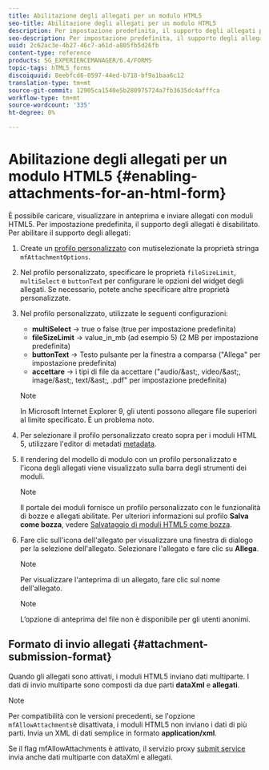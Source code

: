 ```yaml
---
title: Abilitazione degli allegati per un modulo HTML5
seo-title: Abilitazione degli allegati per un modulo HTML5
description: Per impostazione predefinita, il supporto degli allegati per i moduli HTML5 è disabilitato.
seo-description: Per impostazione predefinita, il supporto degli allegati per i moduli HTML5 è disabilitato.
uuid: 2c62ac3e-4b27-46c7-a61d-a805fb5d26fb
content-type: reference
products: SG_EXPERIENCEMANAGER/6.4/FORMS
topic-tags: hTML5_forms
discoiquuid: 8eebfcd6-0597-44ed-b718-bf9a1baa6c12
translation-type: tm+mt
source-git-commit: 12905ca1540e5b280975724a7fb3635dc4afffca
workflow-type: tm+mt
source-wordcount: '335'
ht-degree: 0%

---
```



# Abilitazione degli allegati per un modulo HTML5 {#enabling-attachments-for-an-html-form}

È possibile caricare, visualizzare in anteprima e inviare allegati con moduli HTML5. Per impostazione predefinita, il supporto degli allegati è disabilitato. Per abilitare il supporto degli allegati:

1. Create un [profilo personalizzato](/help/forms/using/custom-profile.md) con mutiselezionate la proprietà stringa `mfAttachmentOptions`.
1. Nel profilo personalizzato, specificare le proprietà `fileSizeLimit`, `multiSelect` e `buttonTex`t per configurare le opzioni del widget degli allegati. Se necessario, potete anche specificare altre proprietà personalizzate.

1. Nel profilo personalizzato, utilizzate le seguenti configurazioni:

   * **multiSelect** -> true o false (true per impostazione predefinita)
   * **fileSizeLimit** -> value_in_mb (ad esempio 5) (2 MB per impostazione predefinita)
   * **buttonText** -> Testo pulsante per la finestra a comparsa (&quot;Allega&quot; per impostazione predefinita)
   * **accettare** -> i tipi di file da accettare (&quot;audio/&amp;ast;, video/&amp;ast;, image/&amp;ast;, text/&amp;ast;, .pdf&quot; per impostazione predefinita)

   >[!NOTE]
   >
   >In Microsoft Internet Explorer 9, gli utenti possono allegare file superiori al limite specificato. È un problema noto.

1. Per selezionare il profilo personalizzato creato sopra per i moduli HTML 5, utilizzare l&#39;editor di metadati [metadata](/help/forms/using/manage-form-metadata.md).
1. Il rendering del modello di modulo con un profilo personalizzato e l&#39;icona degli allegati viene visualizzato sulla barra degli strumenti dei moduli.

   >[!NOTE]
   >
   >Il portale dei moduli fornisce un profilo personalizzato con le funzionalità di bozze e allegati abilitate. Per ulteriori informazioni sul profilo **Salva come bozza**, vedere [Salvataggio di moduli HTML5 come bozza](/help/forms/using/saving-html5-form-draft.md).

1. Fare clic sull&#39;icona dell&#39;allegato per visualizzare una finestra di dialogo per la selezione dell&#39;allegato. Selezionare l&#39;allegato e fare clic su **Allega**.

   >[!NOTE]
   >
   >Per visualizzare l&#39;anteprima di un allegato, fare clic sul nome dell&#39;allegato.

   >[!NOTE]
   >
   >L’opzione di anteprima del file non è disponibile per gli utenti anonimi.

## Formato di invio allegati {#attachment-submission-format}

Quando gli allegati sono attivati, i moduli HTML5 inviano dati multiparte. I dati di invio multiparte sono composti da due parti **dataXml** e **allegati**.

>[!NOTE]
>
>Per compatibilità con le versioni precedenti, se l&#39;opzione `mfAllowAttachments`è disattivata, i moduli HTML5 non inviano i dati di più parti. Invia un XML di dati semplice in formato **application/xml**.

Se il flag mfAllowAttachments è attivato, il servizio proxy [submit service](/help/forms/using/service-proxy.md) invia anche dati multiparte con dataXml e allegati.

